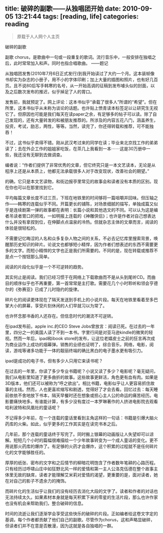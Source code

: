 title: 破碎的副歌——从独唱团开始
date: 2010-09-05 13:21:44
tags: [reading, life] 
categories: reading
---
> 原载于人人网个人主页

破碎的副歌
 
副歌 chorus，是歌曲中一句或一段重复的歌词。流行音乐中，一般安排在独唱之后，此时常常加入和声。同时也指合唱歌曲。
——题记

从独唱团发售(2010年7月6日正式发行)到我开始读过了大约一个月。这本装帧像书却实为杂志的小册子，用不小的字体印刷；加上大量的插图和照片，也有好几百页。且不说80后写手韩寒的名号，从一开始高调的征稿到发布噱头似的封面，以及之后数次发布的推迟，似乎掉足了人的胃口。

发售前，我就预定了。网上评论：这本书似乎“承载了很多人”所谓的“希望”。但在所里，这本书似乎从未称为谈论的话题。也许贴上愤青读本标签足以让研究生无视它了。但原因也可能是我们每天在读paper之余，有足够多的帖子可以读。除了自己发现的，还有大量转发的和被朋友推荐的。所涉及的内容五花八门，涵盖养生，投资，考试，励志，两性，等等。当然，读完了，你还得转载和推荐，可不能独吞！

不过，这书似乎卖得不错。刚从武汉考过来的同学在读；毕业来北京找工作的弟弟读了；去在外企工作的姐姐家吃饭，在茶几上我看到一本⋯⋯这是30万册中一些，我还没有无聊到去做调查。

编者说：“作者们提供了非常优秀的文章，但它终究只是一本文艺读本，无论是从程序上还是从本质上，他都无法承载很多人对于改变现状，改善社会的期望。”

的确，它只是本文艺读物，和街边报亭里常见的故事会和读者没有本质的区别。现在你也可以在那里找到它。

平均每篇文章长度不过三页，下班在地铁里的时间够将一篇咀嚼并回味。但压轴之作——韩寒的连载似乎不同。开篇更长的铺陈，对场景细腻的描写，单独成篇又似乎是连续剧第一弹的故事都在表明：长篇小说和其他选文的不同。可以认为这是编者吊读者胃口的把戏，一如明报上连载的《神雕侠侣》；也许是作者对自己想表达什么并没有拿捏到位，在伸脚点点温泉的冷热。但就杂志主体的文章而言，阅读的体验是很轻松的。

不需要记忆晦涩的人名和众多复杂人物之间的关系，不必去记忆库里搜索背景，唤醒那历史知识的碎片。论说文也都够短小精悍，因为作者们想表述的东西不需要更多的文字。而短小精悍的文字也正是我们所需要的。不同的是，现在转载或推荐不是点一个按钮那么简单。

阅读的片段化似乎是一个不可逆转的趋势。

其实何止是阅读。我们已经习惯于在网络上下载歌曲而不是从头到尾听CD。而曲目的顺序似乎也不再重要，第一首常常是主打歌。需要花几个小时聆听和领会亨德尔的《弥赛亚》已成了儿时隐约的旋律。

碎片化的阅读更体现在了隔天发送到手机上的小说片段。每天在地铁里看着至多巴掌大小的屏幕，享受片刻休闲的人们早就习以为常了。

也许怀念那书香的人还存在。但信息时代的潮流不可逆转。

在ipad发布前，apple inc.的CEO Steve Jobs曾放言：阅读已死。在过去的一年里，四分之一的美国人读了不到一本书。字里行间是对亚马逊kindle的微笑的轻视。然而一年后，ipad和ibook store的发布，让这位老嬉皮士之前的狂言再次成为商业运作上成功的烟幕弹。销售的业绩也证明了，综合音乐，网络，电影，阅读，游戏等诸多功能于一体的靓丽终端的确比黑白的电子墨水更有吸引力。

ipad是成功的电子书，但有多少人只用它来读书呢？

在过去的一年里，你读了多少专业书籍呢？小说又读了多少？电影呢？毫无疑问，我们从电影里知道了更多曲折的故事。这些故事更鲜活，角色更有血有肉。如果是3D版本，他们还可以被称为“呼之欲出”。相比书籍，电影似乎让人更容易抓住故事的主线。然而，人也更喜欢缩写和剧透，觉得好了才会去看。回忆过去：每天睡前依依不舍地放下书本，隔天早餐时还在想象或担心主人公的命运的痛苦经历。电影要痛快地多。有谁能计算，有多少没有度过一本罗琳著作的人挤进电影院去观看哈利波特和凤凰社的童话呢？

不记得多少年前，在一个连载的童话里看到主角这样的一句话：书籍是引爆大脑火药库的火柴。如此，似乎更多的工作其实是在读完书本之后。

几年前，那个连载的童话终于写完了。同时搬上银幕的动画版让人失望却可以谅解。短短几个小时的篇幅很难描绘一个少年故事转变为一个成人童话的变化。更不用说那火药库的爆炸了。有足够的火药才会爆炸，这个积累的过程就不是任何碎片化的文字能够胜任的。

厚厚的纸张、密布的文字和之后情节的柳暗花明饱含了作者数年笔耕的心路历程。只有经历过呼啸山庄中如狂野北风一样的爱情和第一主人公洛克伍德在整个故事主体里无故的缺席，读者才能理解艾米莉对爱情的渴望，更重要的是，面对读者，她在对自己的影子不遗余力的掩饰。

而碎片化的生活似乎让我们的没有经历去消化大段的文字了。读者和作者的对话也无法持续太久。如果素材本身就是每天积累下来的零星的生活片段，那么也许作家也没有机会来帮助我们，整合破碎的信息。

时间的流逝让我们逐渐学会享受这些快乐的破碎的片段。正如编者给这卷文字定的基调，每个作者都贡献了他们自己的副歌。尽管作为chorus，这和声略显破碎，但读者们并不在意是否散漫，因为这就是各自独唱的一群。


